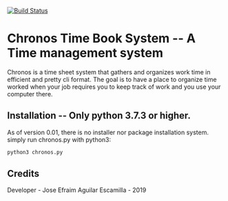 [![Build Status](https://travis-ci.com/aguilarjose11/Chronos-time-book.svg?branch=jose-menu)](https://travis-ci.com/aguilarjose11/Chronos-time-book)

Chronos Time Book System -- A Time management system
==================================================================

Chronos is a time sheet system that gathers and organizes work time in efficient and pretty cli format. The goal is to have a place to organize time worked when your job requires you to keep track of work and you use your computer there.


Installation -- Only python 3.7.3 or higher.  
------------------------------------------------------------------

As of version 0.01, there is no installer nor package installation system. simply run chronos.py with python3:

``` bash
python3 chronos.py
```

Credits
------------------------------------------------------------------

Developer - Jose Efraim Aguilar Escamilla - 2019
